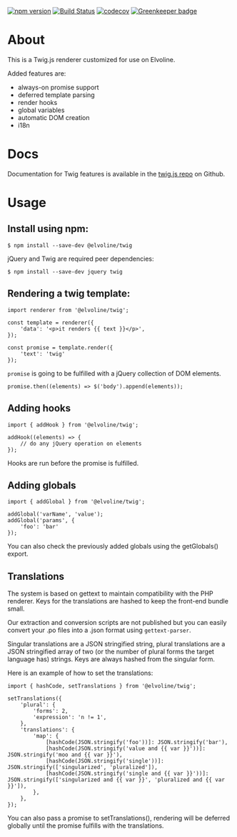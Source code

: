 [![npm version](https://img.shields.io/npm/v/@elvoline/twig.svg)](https://www.npmjs.com/package/@elvoline/twig)
[![Build Status](https://travis-ci.org/elvoline/twig.svg?branch=master)](https://travis-ci.org/elvoline/twig)
[![codecov](https://codecov.io/gh/elvoline/twig/branch/master/graph/badge.svg)](https://codecov.io/gh/elvoline/twig)
[![Greenkeeper badge](https://badges.greenkeeper.io/elvoline/twig.svg)](https://greenkeeper.io/)

# About

This is a Twig.js renderer customized for use on Elvoline.

Added features are:

* always-on promise support
* deferred template parsing
* render hooks
* global variables
* automatic DOM creation
* i18n

# Docs

Documentation for Twig features is available in the [twig.js repo](https://github.com/twigjs/twig.js) on Github.

# Usage

## Install using npm:

```
$ npm install --save-dev @elvoline/twig 
```

jQuery and Twig are required peer dependencies:

```
$ npm install --save-dev jquery twig
```

## Rendering a twig template:

```
import renderer from '@elvoline/twig';

const template = renderer({
	'data': '<p>it renders {{ text }}</p>',
});

const promise = template.render({
	'text': 'twig'
});
```

`promise` is going to be fulfilled with a jQuery collection of DOM elements.

```
promise.then((elements) => $('body').append(elements));
```

## Adding hooks

```
import { addHook } from '@elvoline/twig';

addHook((elements) => {
	// do any jQuery operation on elements
});
```

Hooks are run before the promise is fulfilled.

## Adding globals

```
import { addGlobal } from '@elvoline/twig';

addGlobal('varName', 'value');
addGlobal('params', {
	'foo': 'bar'
});
```

You can also check the previously added globals using the getGlobals() export.

## Translations

The system is based on gettext to maintain compatibility with the PHP renderer.
Keys for the translations are hashed to keep the front-end bundle small.

Our extraction and conversion scripts are not published but you can easily convert your .po files into a .json format using `gettext-parser`.

Singular translations are a JSON stringified string, plural translations are a JSON stringified array of two (or the number of plural forms the target language has) strings.
Keys are always hashed from the singular form.

Here is an example of how to set the translations:

```
import { hashCode, setTranslations } from '@elvoline/twig';

setTranslations({
	'plural': {
		'forms': 2,
		'expression': 'n != 1',
	},
	'translations': {
		'map': {
			[hashCode(JSON.stringify('foo'))]: JSON.stringify('bar'),
			[hashCode(JSON.stringify('value and {{ var }}'))]: JSON.stringify('moo and {{ var }}'),
			[hashCode(JSON.stringify('single'))]: JSON.stringify(['singularized', 'pluralized']),
			[hashCode(JSON.stringify('single and {{ var }}'))]: JSON.stringify(['singularized and {{ var }}', 'pluralized and {{ var }}']),
		},
	},
});
```

You can also pass a promise to setTranslations(), rendering will be deferred globally until the promise fulfills with the translations.
